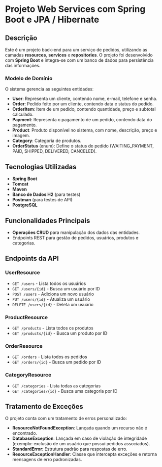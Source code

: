 # Projeto Web Services com Spring Boot e JPA / Hibernate

## Descrição

Este é um projeto back-end para um serviço de pedidos, utilizando as camadas **resources**, **services** e **repositories**. O projeto foi desenvolvido com **Spring Boot** e integra-se com um banco de dados para persistência das informações.

### Modelo de Domínio

O sistema gerencia as seguintes entidades:

- **User**: Representa um cliente, contendo nome, e-mail, telefone e senha.
- **Order**: Pedido feito por um cliente, contendo data e status do pedido.
- **OrderItem**: Item de um pedido, contendo quantidade, preço e subtotal calculado.
- **Payment**: Representa o pagamento de um pedido, contendo data do pagamento.
- **Product**: Produto disponível no sistema, com nome, descrição, preço e imagem.
- **Category**: Categoria de produtos.
- **OrderStatus** (enum): Define o status do pedido (WAITING\_PAYMENT, PAID, SHIPPED, DELIVERED, CANCELED).

## Tecnologias Utilizadas

- **Spring Boot**
- **Tomcat**
- **Maven**
- **Banco de Dados H2** (para testes)
- **Postman** (para testes de API)
- **PostgreSQL**

## Funcionalidades Principais

- **Operações CRUD** para manipulação dos dados das entidades.
- Endpoints REST para gestão de pedidos, usuários, produtos e categorias.

## Endpoints da API

### UserResource

- `GET /users` - Lista todos os usuários
- `GET /users/{id}` - Busca um usuário por ID
- `POST /users` - Adiciona um novo usuário
- `PUT /users/{id}` - Atualiza um usuário
- `DELETE /users/{id}` - Deleta um usuário

### ProductResource

- `GET /products` - Lista todos os produtos
- `GET /products/{id}` - Busca um produto por ID

### OrderResource

- `GET /orders` - Lista todos os pedidos
- `GET /orders/{id}` - Busca um pedido por ID

### CategoryResource

- `GET /categories` - Lista todas as categorias
- `GET /categories/{id}` - Busca uma categoria por ID

## Tratamento de Exceções

O projeto conta com um tratamento de erros personalizado:

- **ResourceNotFoundException**: Lançada quando um recurso não é encontrado.
- **DatabaseException**: Lançada em caso de violação de integridade (exemplo: exclusão de um usuário que possui pedidos associados).
- **StandardError**: Estrutura padrão para respostas de erro.
- **ResourceExceptionHandler**: Classe que intercepta exceções e retorna mensagens de erro padronizadas.
